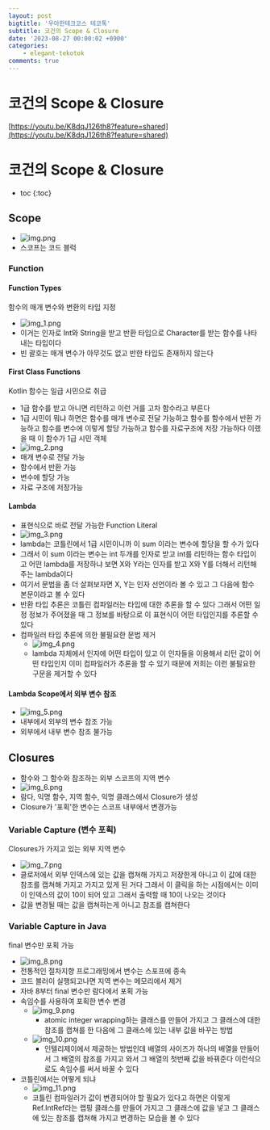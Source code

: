 ```yaml
---
layout: post
bigtitle: '우아한테크코스 테코톡'
subtitle: 코건의 Scope & Closure
date: '2023-08-27 00:00:02 +0900'
categories:
    - elegant-tekotok
comments: true
---
```


# 코건의 Scope & Closure
[https://youtu.be/K8dqJ126th8?feature=shared](https://youtu.be/K8dqJ126th8?feature=shared)

# 코건의 Scope & Closure
* toc
{:toc}

## Scope
+ ![img.png](../../../assets/img/elegant-tekotok/CORGAN-Scope-Closure.png)
+ 스코프는 코드 블럭

### Function

#### Function Types
함수의 매개 변수와 변환의 타입 지정
+ ![img_1.png](../../../assets/img/elegant-tekotok/CORGAN-Scope-Closure1.png)
+ 이거는 인자로 Int와 String을 받고 반환 타입으로 Character를 받는 함수를 나타내는 타입이다
+ 빈 괄호는 매개 변수가 아무것도 없고 반한 타입도 존재하지 않는다

#### First Class Functions
Kotlin 함수는 일급 시민으로 취급
+ 1급 함수를 받고 아니면 리턴하고 이런 거를 고차 함수라고 부른다 
+ 1급 시민이 뭐냐 하면은 함수를 매개 변수로 전달 가능하고 함수를 함수에서 반환 가능하고 함수를 변수에 이렇게 할당 가능하고
  함수를 자료구조에 저장 가능하다 이랬을 때 이 함수가 1급 시민 객체
+ ![img_2.png](../../../assets/img/elegant-tekotok/CORGAN-Scope-Closure2.png)
+ 매개 변수로 전달 가능
+ 함수에서 반환 가능
+ 변수에 할당 가능
+ 자료 구조에 저장가능 

#### Lambda
+ 표현식으로 바로 전달 가능한 Function Literal
+ ![img_3.png](../../../assets/img/elegant-tekotok/CORGAN-Scope-Closure3.png)
+ lambda는 코틀린에서 1급 시민이니까 이 sum 이라는 변수에 할당을 할 수가 있다
+ 그래서 이 sum 이라는 변수는 int 두개를 인자로 받고 int를 리턴하는 함수 타입이고 어떤 lambda를 저장하냐 보면 X와 Y라는 인자를 받고 X와 Y를 더해서 리턴해주는 lambda이다
+ 여기서 문법을 좀 더 살펴보자면 X, Y는 인자 선언이라 볼 수 있고 그 다음에 함수 본문이라고 볼 수 있다
+ 반환 타입 추론은 코틀린 컴파일러는 타입에 대한 추론을 할 수 있다 그래서 어떤 일정 정보가 주어졌을 때 그 정보를 바탕으로 이 표현식이 어떤 타입인지를 추론할 수 있다
+ 컴파일러 타입 추론에 의한 불필요한 문법 제거 
  + ![img_4.png](../../../assets/img/elegant-tekotok/CORGAN-Scope-Closure4.png)
  + lambda 자체에서 인자에 어떤 타입이 있고 이 인자들을 이용해서 리턴 값이 어떤 타입인지 이미 컴파일러가 추론을 할 수 있기 때문에 저희는 이런 불필요한 구문을 제거할 수 있다

#### Lambda Scope에서 외부 변수 참조 
+ ![img_5.png](../../../assets/img/elegant-tekotok/CORGAN-Scope-Closure5.png)
+ 내부에서 외부의 변수 참조 가능
+ 외부에서 내부 변수 참조 불가능 

## Closures
+ 함수와 그 함수와 참조하는 외부 스코프의 지역 변수
+ ![img_6.png](../../../assets/img/elegant-tekotok/CORGAN-Scope-Closure6.png)
+ 람다, 익명 함수, 지역 함수, 익명 클래스에서 Closure가 생성
+ Closure가 '포획'한 변수는 스코프 내부에서 변경가능 

### Variable Capture (변수 포획)
Closures가 가지고 있는 외부 지역 변수 
+ ![img_7.png](../../../assets/img/elegant-tekotok/CORGAN-Scope-Closure7.png)
+ 클로저에서 외부 인덱스에 있는 값을 캡쳐해 가지고 저장한게 아니고 이 값에 대한 참조를 캡쳐해 가지고 가지고 있게 된 거다 그래서 이 클릭을 하는 시점에서는 이미 이 인덱스의 값이 10이 되어 있고 그래서 출력할 때 10이 나오는 것이다
+ 값을 변경될 때는 값을 캡쳐하는게 아니고 참조를 캡쳐한다

### Variable Capture in Java
final 변수만 포획 가능
+ ![img_8.png](../../../assets/img/elegant-tekotok/CORGAN-Scope-Closure8.png)
+ 전통적인 절차지향 프로그래밍에서 변수는 스포프에 종속
+ 코드 블러이 실행되고나면 지역 변수는 메모리에서 제거 
+ 자바 8부터 final 변수만 람다에서 포획 가능 
+ 속임수를 사용하여 포획한 변수 변경
  + ![img_9.png](../../../assets/img/elegant-tekotok/CORGAN-Scope-Closure9.png)
    + atomic integer wrapping하는 클래스를 만들어 가지고 그 클래스에 대한 참조를 캡쳐를 한 다음에 그 클래스에 있는 내부 값을 바꾸는 방법
  + ![img_10.png](../../../assets/img/elegant-tekotok/CORGAN-Scope-Closure10.png)
    + 인텔리제이에서 제공하는 방법인데 배열의 사이즈가 하나의 배열을 만들어서 그 배열의 참조를 가지고 와서 그 배열의 첫번째 값을 바꿔준다 이런식으로도 속임수를 써서 바꿀 수 있다
+ 코틀린에서는 어떻게 되냐
  + ![img_11.png](../../../assets/img/elegant-tekotok/CORGAN-Scope-Closure11.png) 
  + 코틀린 컴파일러가 값이 변경되어야 할 필요가 있다고 하면은 이렇게 Ref.IntRef라는 랩핑 클래스를 만들어 가지고 그 클래스에 값을 넣고
    그 클래스에 있는 참조를 캡쳐해 가지고 변경하는 모습을 볼 수 있다
